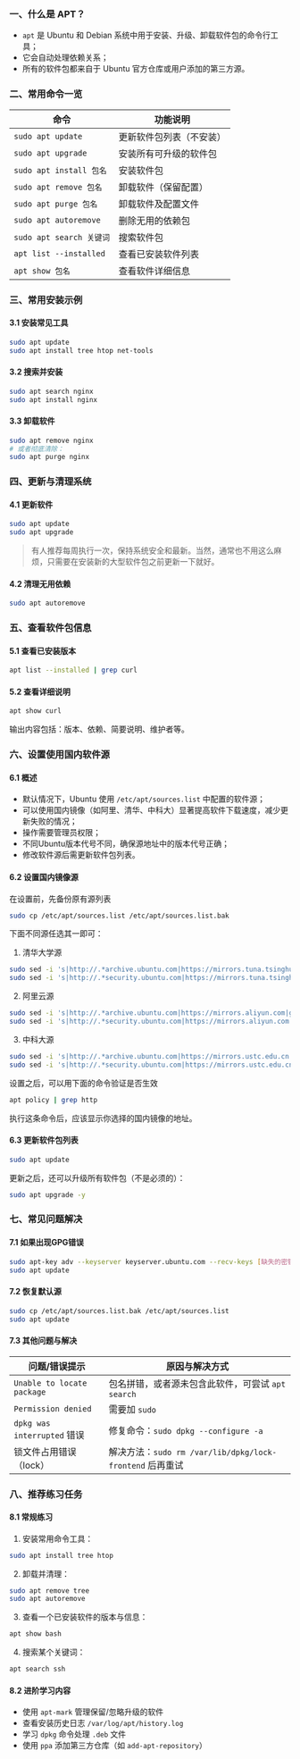### 一、什么是 APT？
+ `apt` 是 Ubuntu 和 Debian 系统中用于安装、升级、卸载软件包的命令行工具；
+ 它会自动处理依赖关系；
+ 所有的软件包都来自于 Ubuntu 官方仓库或用户添加的第三方源。

### 二、常用命令一览
| 命令 | 功能说明 |
| --- | --- |
| `sudo apt update` | 更新软件包列表（不安装） |
| `sudo apt upgrade` | 安装所有可升级的软件包 |
| `sudo apt install 包名` | 安装软件包 |
| `sudo apt remove 包名` | 卸载软件（保留配置） |
| `sudo apt purge 包名` | 卸载软件及配置文件 |
| `sudo apt autoremove` | 删除无用的依赖包 |
| `sudo apt search 关键词` | 搜索软件包 |
| `apt list --installed` | 查看已安装软件列表 |
| `apt show 包名` | 查看软件详细信息 |


### 三、常用安装示例
#### 3.1 安装常见工具
```bash
sudo apt update
sudo apt install tree htop net-tools
```

#### 3.2 搜索并安装
```bash
sudo apt search nginx
sudo apt install nginx
```

#### 3.3 卸载软件
```bash
sudo apt remove nginx
# 或者彻底清除：
sudo apt purge nginx
```

### 四、更新与清理系统
#### 4.1 更新软件
```bash
sudo apt update
sudo apt upgrade
```

> 有人推荐每周执行一次，保持系统安全和最新。当然，通常也不用这么麻烦，只需要在安装新的大型软件包之前更新一下就好。
>

#### 4.2 清理无用依赖
```bash
sudo apt autoremove
```

### 五、查看软件包信息
#### 5.1 查看已安装版本
```bash
apt list --installed | grep curl
```

#### 5.2 查看详细说明
```bash
apt show curl
```

输出内容包括：版本、依赖、简要说明、维护者等。

### 六、设置使用国内软件源
#### 6.1 概述
+ 默认情况下，Ubuntu 使用 `/etc/apt/sources.list` 中配置的软件源；
+ 可以使用国内镜像（如阿里、清华、中科大）显著提高软件下载速度，减少更新失败的情况；
+ 操作需要管理员权限；
+ 不同Ubuntu版本代号不同，确保源地址中的版本代号正确；
+ 修改软件源后需更新软件包列表。

#### 6.2 设置国内镜像源
在设置前，先备份原有源列表

```bash
sudo cp /etc/apt/sources.list /etc/apt/sources.list.bak
```

下面不同源任选其一即可：

1. 清华大学源

```bash
sudo sed -i 's|http://.*archive.ubuntu.com|https://mirrors.tuna.tsinghua.edu.cn|g' /etc/apt/sources.list
sudo sed -i 's|http://.*security.ubuntu.com|https://mirrors.tuna.tsinghua.edu.cn|g' /etc/apt/sources.list
```

2. 阿里云源

```bash
sudo sed -i 's|http://.*archive.ubuntu.com|https://mirrors.aliyun.com|g' /etc/apt/sources.list
sudo sed -i 's|http://.*security.ubuntu.com|https://mirrors.aliyun.com|g' /etc/apt/sources.list
```

3. 中科大源

```bash
sudo sed -i 's|http://.*archive.ubuntu.com|https://mirrors.ustc.edu.cn|g' /etc/apt/sources.list
sudo sed -i 's|http://.*security.ubuntu.com|https://mirrors.ustc.edu.cn|g' /etc/apt/sources.list
```

设置之后，可以用下面的命令验证是否生效

```bash
apt policy | grep http
```

执行这条命令后，应该显示你选择的国内镜像的地址。

#### 6.3 更新软件包列表
```bash
sudo apt update
```

更新之后，还可以升级所有软件包（不是必须的）：

```bash
sudo apt upgrade -y
```

### 七、常见问题解决
#### 7.1 如果出现GPG错误
```bash
sudo apt-key adv --keyserver keyserver.ubuntu.com --recv-keys [缺失的密钥ID]
sudo apt update
```

#### 7.2 恢复默认源
```bash
sudo cp /etc/apt/sources.list.bak /etc/apt/sources.list
sudo apt update
```

#### 7.3 其他问题与解决
| 问题/错误提示 | 原因与解决方式 |
| --- | --- |
| `Unable to locate package` | 包名拼错，或者源未包含此软件，可尝试 `apt search` |
| `Permission denied` | 需要加 `sudo` |
| `dpkg was interrupted` 错误 | 修复命令：`sudo dpkg --configure -a` |
| 锁文件占用错误（lock） | 解决方法：`sudo rm /var/lib/dpkg/lock-frontend` 后再重试 |


### 八、推荐练习任务
#### 8.1 常规练习
1. 安装常用命令工具：

```bash
sudo apt install tree htop
```

2. 卸载并清理：

```bash
sudo apt remove tree
sudo apt autoremove
```

3. 查看一个已安装软件的版本与信息：

```bash
apt show bash
```

4. 搜索某个关键词：

```bash
apt search ssh
```

#### 8.2 进阶学习内容
+ 使用 `apt-mark` 管理保留/忽略升级的软件
+ 查看安装历史日志 `/var/log/apt/history.log`
+ 学习 `dpkg` 命令处理 `.deb` 文件
+ 使用 `ppa` 添加第三方仓库（如 `add-apt-repository`）

